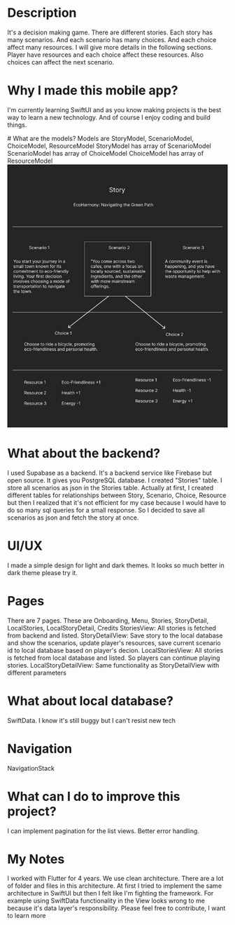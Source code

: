 # Description
It's a decision making game. There are different stories. Each story has many scenarios. And each scenario has many choices. And each choice affect many resources. I will give more details in the following sections.
Player have resources and each choice affect these resources. Also choices can affect the next scenario.

# Why I made this mobile app?
I'm currently learning SwiftUI and as you know making projects is the best way to learn a new technology. And of course I enjoy coding and build things.

# What are the models?
Models are StoryModel, ScenarioModel, ChoiceModel, ResourceModel
StoryModel has array of ScenarioModel
ScenarioModel has array of ChoiceModel
ChoiceModel has array of ResourceModel
![alt Models Relationship](images/models_relationship.png "Models Relationship")

# What about the backend?
I used Supabase as a backend. It's a backend service like Firebase but open source. It gives you PostgreSQL database. I created "Stories" table. I store all scenarios as json in the Stories table. Actually at first, I created different tables for relationships between Story, Scenario, Choice, Resource but then I realized that it's not efficient for my case because I would have to do so many sql queries for a small response. So I decided to save all scenarios as json and fetch the story at once.

# UI/UX
I made a simple design for light and dark themes. It looks so much better in dark theme please try it.

# Pages
There are 7 pages. These are Onboarding, Menu, Stories, StoryDetail, LocalStories, LocalStoryDetail, Credits
StoriesView: All stories is fetched from backend and listed.
StoryDetailView: Save story to the local database and show the scenarios, update player's resources, save current scenario id to local database based on player's decion.
LocalStoriesView: All stories is fetched from local database and listed. So players can continue playing stories.
LocalStoryDetailView: Same functionality as StoryDetailView with different parameters

# What about local database?
SwiftData. I know it's still buggy but I can't resist new tech

# Navigation
NavigationStack

# What can I do to improve this project?
I can implement pagination for the list views.
Better error handling.

# My Notes
I worked with Flutter for 4 years. We use clean architecture. There are a lot of folder and files in this architecture. At first I tried to implement the same architecture in SwiftUI but then I felt like I'm fighting the framework. For example using SwiftData functionality in the View looks wrong to me because it's data layer's responsibility.
Please feel free to contribute, I want to learn more
